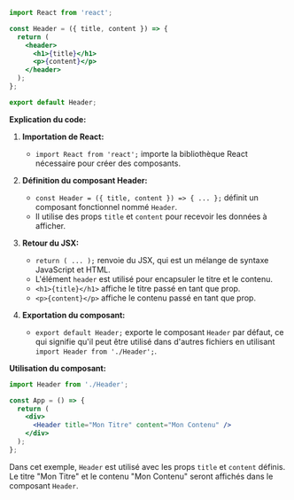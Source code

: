 ```jsx
import React from 'react';

const Header = ({ title, content }) => {
  return (
    <header>
      <h1>{title}</h1>
      <p>{content}</p>
    </header>
  );
};

export default Header;
```

**Explication du code:**

1. **Importation de React:**
   - `import React from 'react';` importe la bibliothèque React nécessaire pour créer des composants.

2. **Définition du composant Header:**
   - `const Header = ({ title, content }) => { ... };` définit un composant fonctionnel nommé `Header`.
   - Il utilise des props `title` et `content` pour recevoir les données à afficher.

3. **Retour du JSX:**
   - `return ( ... );` renvoie du JSX, qui est un mélange de syntaxe JavaScript et HTML.
   - L'élément `header` est utilisé pour encapsuler le titre et le contenu.
   - `<h1>{title}</h1>` affiche le titre passé en tant que prop.
   - `<p>{content}</p>` affiche le contenu passé en tant que prop.

4. **Exportation du composant:**
   - `export default Header;` exporte le composant `Header` par défaut, ce qui signifie qu'il peut être utilisé dans d'autres fichiers en utilisant `import Header from './Header';`.

**Utilisation du composant:**

```jsx
import Header from './Header';

const App = () => {
  return (
    <div>
      <Header title="Mon Titre" content="Mon Contenu" />
    </div>
  );
};
```

Dans cet exemple, `Header` est utilisé avec les props `title` et `content` définis. Le titre "Mon Titre" et le contenu "Mon Contenu" seront affichés dans le composant `Header`.



